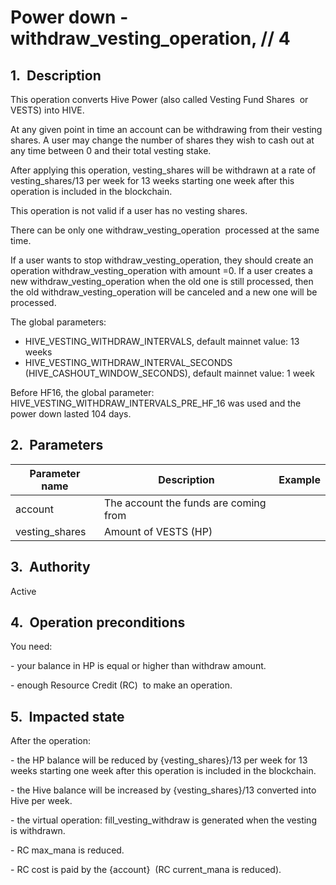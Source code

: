 # Power down - withdraw\_vesting\_operation, // 4

## 1.  Description

This operation converts Hive Power (also called Vesting Fund Shares  or VESTS) into HIVE.

At any given point in time an account can be withdrawing from their vesting shares. A user may change the number of shares they wish to cash out at any time between 0 and their total vesting stake.

After applying this operation, vesting\_shares will be withdrawn at a rate of vesting\_shares/13 per week for 13 weeks starting one week after this operation is included in the blockchain.

This operation is not valid if a user has no vesting shares.

There can be only one withdraw\_vesting\_operation  processed at the same time.

If a user wants to stop withdraw\_vesting\_operation, they should create an operation withdraw\_vesting\_operation with amount =0. If a user creates a new withdraw\_vesting\_operation when the old one is still processed, then the old withdraw\_vesting\_operation will be canceled and a new one will be processed. 

The global parameters:

- HIVE\_VESTING\_WITHDRAW\_INTERVALS, default mainnet value: 13 weeks
- HIVE\_VESTING\_WITHDRAW\_INTERVAL\_SECONDS (HIVE\_CASHOUT\_WINDOW\_SECONDS), default mainnet value: 1 week

Before HF16, the global parameter: HIVE\_VESTING\_WITHDRAW\_INTERVALS\_PRE\_HF\_16 was used and the power down lasted 104 days.


## 2.  Parameters

| Parameter name | Description | Example |                                                                                                                              
| --------------- | ------------------------------------- | ------- |
| account         | The account the funds are coming from |         |
| vesting\_shares | Amount of VESTS (HP)                  |         |


## 3.  Authority

Active


## 4.  Operation preconditions

You need:

\- your balance in HP is equal or higher than withdraw amount.

\- enough Resource Credit (RC)  to make an operation.


## 5.  Impacted state

After the operation:

\- the HP balance will be reduced by {vesting\_shares}/13 per week for 13 weeks starting one week after this operation is included in the blockchain.

\- the Hive balance will be increased by {vesting\_shares}/13 converted into Hive per week.

\- the virtual operation: fill\_vesting\_withdraw is generated when the vesting is withdrawn.

\- RC max\_mana is reduced.

\- RC cost is paid by the {account}  (RC current\_mana is reduced).
